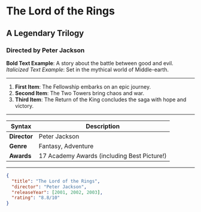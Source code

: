 # **The Lord of the Rings**  
## A Legendary Trilogy  
### Directed by **Peter Jackson**  

**Bold Text Example**: A story about the battle between good and evil.  
*Italicized Text Example*: Set in the mythical world of Middle-earth.  

---

1. **First Item**: The Fellowship embarks on an epic journey.  
2. **Second Item**: The Two Towers bring chaos and war.  
3. **Third Item**: The Return of the King concludes the saga with hope and victory.

---

| **Syntax**   | **Description**                   |  
|--------------|-----------------------------------|  
| **Director** | Peter Jackson                     |  
| **Genre**    | Fantasy, Adventure                |  
| **Awards**   | 17 Academy Awards (including Best Picture!) |  

---

```json
{
  "title": "The Lord of the Rings",
  "director": "Peter Jackson",
  "releaseYear": [2001, 2002, 2003],
  "rating": "8.8/10"
}
